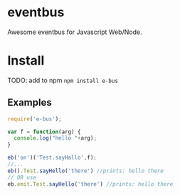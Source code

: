 # eventbus
Awesome eventbus for Javascript Web/Node.

# Install
TODO: add to npm
`npm install e-bus`
## Examples
```javascript
require('e-bus');

var f = function(arg) {
  console.log("hello "+arg);
}

eb('on')('Test.sayHallo',f);
//...
eb().Test.sayHello('there') //prints: hello there
// OR use
eb.emit.Test.sayHello('there') //prints: hello there
```
